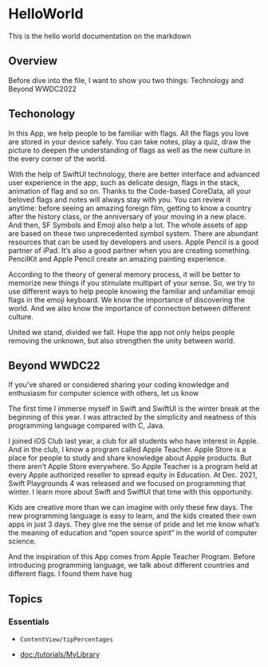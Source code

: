 # HelloWorld

This is the hello world documentation on the markdown

## Overview

Before dive into the file, I want to show you two things: Technology and Beyond WWDC2022

## Techonology

In this App, we help people to be familiar with flags. All the flags you love are stored in your device safely. You can take notes, play a quiz, draw the picture to deepen the understanding of flags as well as the new culture in the every corner of the world. 

With the help of SwiftUI technology, there are better interface and advanced user experience in the app, such as delicate design, flags in the stack, animation of flag and so on. Thanks to the Code-based CoreData, all your beloved flags and notes will always stay with you. You can review it anytime: before seeing an amazing foreign film, getting to know a country after the history class, or the anniversary of your moving in a new place. And then, SF Symbols and Emoji also help a lot. The whole assets of app are based on these two unprecedented symbol system. There are abundant resources that can be used by developers and users. Apple Pencil is a good partner of iPad. It’s also a good partner when you are creating something. PencilKit and Apple Pencil create an amazing painting experience. 

According to the theory of general memory process, it will be better to memorize new things if you stimulate multipart of your sense. So, we try to use different ways to help people knowing the familiar and unfamiliar emoji flags in the emoji keyboard. We know the importance of discovering the world. And we also know the importance of connection between different culture. 

United we stand, divided we fall. Hope the app not only helps people removing the unknown, but also strengthen the unity between world. 

## Beyond WWDC22

If you’ve shared or considered sharing your coding knowledge and enthusiasm for computer science with others, let us know

The first time I immerse myself in Swift and SwiftUI is the winter break at the beginning of this year. I was attracted by the simplicity and neatness of this programming language compared with C, Java. 

I joined iOS Club last year, a club for all students who have interest in Apple. And in the club, I know a program called Apple Teacher. Apple Store is a place for people to study and share knowledge about Apple products. But there aren’t Apple Store everywhere. So Apple Teacher is a program held at every Apple authorized reseller to spread equity in Education. At Dec. 2021, Swift Playgrounds 4 was released and we focused on programming that winter. I learn more about Swift and SwiftUI that time with this opportunity. 

Kids are creative more than we can imagine with only these few days. The new programming language is easy to learn, and the kids created their own apps in just 3 days. They give me the sense of pride and let me know what’s the meaning of education and “open source spirit” in the world of computer science.  

And the inspiration of this App comes from Apple Teacher Program. Before introducing programming language, we talk about different countries and different flags. I found them have hug 


## Topics

### Essentials

- ``ContentView/tipPercentages``

- <doc:/tutorials/MyLibrary>
